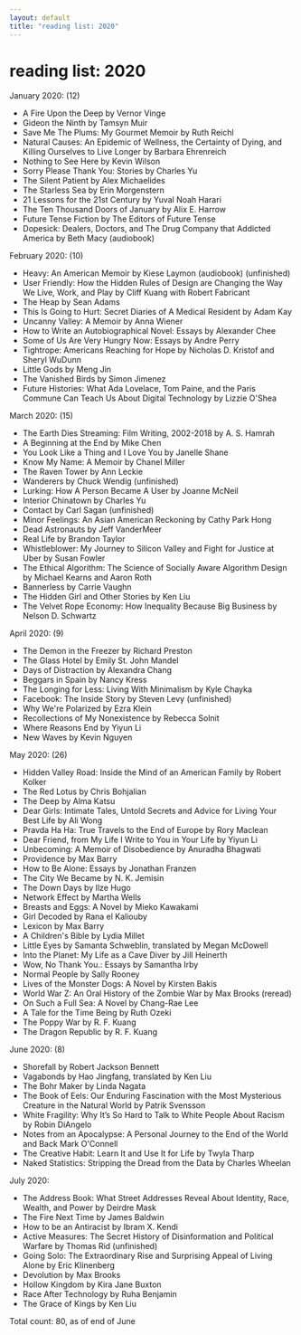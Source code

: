 ```yaml
---
layout: default
title: "reading list: 2020"
---
```


<h1>reading list: 2020</h1>

January 2020: (12)
- A Fire Upon the Deep by Vernor Vinge
- Gideon the Ninth by Tamsyn Muir 
- Save Me The Plums: My Gourmet Memoir by Ruth Reichl
- Natural Causes: An Epidemic of Wellness, the Certainty of Dying, and Killing Ourselves to Live Longer by Barbara Ehrenreich 
- Nothing to See Here by Kevin Wilson
- Sorry Please Thank You: Stories by Charles Yu
- The Silent Patient by Alex Michaelides
- The Starless Sea by Erin Morgenstern 
- 21 Lessons for the 21st Century by Yuval Noah Harari
- The Ten Thousand Doors of January by Alix E. Harrow
- Future Tense Fiction by The Editors of Future Tense
- Dopesick: Dealers, Doctors, and The Drug Company that Addicted America by Beth Macy (audiobook) 

February 2020: (10)
- Heavy: An American Memoir by Kiese Laymon (audiobook) (unfinished)
- User Friendly: How the Hidden Rules of Design are Changing the Way We Live, Work, and Play by Cliff Kuang with Robert Fabricant
- The Heap by Sean Adams
- This Is Going to Hurt: Secret Diaries of A Medical Resident by Adam Kay
- Uncanny Valley: A Memoir by Anna Wiener
- How to Write an Autobiographical Novel: Essays by Alexander Chee
- Some of Us Are Very Hungry Now: Essays by Andre Perry
- Tightrope: Americans Reaching for Hope by Nicholas D. Kristof and Sheryl WuDunn
- Little Gods by Meng Jin
- The Vanished Birds by Simon Jimenez
- Future Histories: What Ada Lovelace, Tom Paine, and the Paris Commune Can Teach Us About Digital Technology by Lizzie O'Shea

March 2020: (15)
- The Earth Dies Streaming: Film Writing, 2002-2018 by A. S. Hamrah 
- A Beginning at the End by Mike Chen
- You Look Like a Thing and I Love You by Janelle Shane
- Know My Name: A Memoir by Chanel Miller
- The Raven Tower by Ann Leckie
- Wanderers by Chuck Wendig (unfinished)
- Lurking: How A Person Became A User by Joanne McNeil
- Interior Chinatown by Charles Yu
- Contact by Carl Sagan (unfinished)
- Minor Feelings: An Asian American Reckoning by Cathy Park Hong
- Dead Astronauts by Jeff VanderMeer
- Real Life by Brandon Taylor
- Whistleblower: My Journey to Silicon Valley and Fight for Justice at Uber by Susan Fowler
- The Ethical Algorithm: The Science of Socially Aware Algorithm Design by Michael Kearns and Aaron Roth
- Bannerless by Carrie Vaughn
- The Hidden Girl and Other Stories by Ken Liu
- The Velvet Rope Economy: How Inequality Because Big Business by Nelson D. Schwartz

April 2020: (9)
- The Demon in the Freezer by Richard Preston
- The Glass Hotel by Emily St. John Mandel
- Days of Distraction by Alexandra Chang
- Beggars in Spain by Nancy Kress
- The Longing for Less: Living With Minimalism by Kyle Chayka
- Facebook: The Inside Story by Steven Levy (unfinished)
- Why We're Polarized by Ezra Klein
- Recollections of My Nonexistence by Rebecca Solnit
- Where Reasons End by Yiyun Li
- New Waves by Kevin Nguyen

May 2020: (26)
- Hidden Valley Road: Inside the Mind of an American Family by Robert Kolker
- The Red Lotus by Chris Bohjalian
- The Deep by Alma Katsu
- Dear Girls: Intimate Tales, Untold Secrets and Advice for Living Your Best Life by Ali Wong
- Pravda Ha Ha: True Travels to the End of Europe by Rory Maclean
- Dear Friend, from My Life I Write to You in Your Life by Yiyun Li
- Unbecoming: A Memoir of Disobedience by Anuradha Bhagwati
- Providence by Max Barry
- How to Be Alone: Essays by Jonathan Franzen
- The City We Became by N. K. Jemisin
- The Down Days by Ilze Hugo
- Network Effect by Martha Wells
- Breasts and Eggs: A Novel by Mieko Kawakami
- Girl Decoded by Rana el Kaliouby
- Lexicon by Max Barry
- A Children's Bible by Lydia Millet
- Little Eyes by Samanta Schweblin, translated by Megan McDowell
- Into the Planet: My Life as a Cave Diver by Jill Heinerth
- Wow, No Thank You.: Essays by Samantha Irby
- Normal People by Sally Rooney
- Lives of the Monster Dogs: A Novel by Kirsten Bakis 
- World War Z: An Oral History of the Zombie War by Max Brooks (reread)
- On Such a Full Sea: A Novel by Chang-Rae Lee 
- A Tale for the Time Being by Ruth Ozeki 
- The Poppy War by R. F. Kuang
- The Dragon Republic by R. F. Kuang

June 2020: (8)
- Shorefall by Robert Jackson Bennett
- Vagabonds by Hao Jingfang, translated by Ken Liu 
- The Bohr Maker by Linda Nagata
- The Book of Eels: Our Enduring Fascination with the Most Mysterious Creature in the Natural World by Patrik Svensson
- White Fragility: Why It’s So Hard to Talk to White People About Racism by Robin DiAngelo
- Notes from an Apocalypse: A Personal Journey to the End of the World and Back Mark O'Connell
- The Creative Habit: Learn It and Use It for Life by Twyla Tharp 
- Naked Statistics: Stripping the Dread from the Data by Charles Wheelan

July 2020:
- The Address Book: What Street Addresses Reveal About Identity, Race, Wealth, and Power by Deirdre Mask
- The Fire Next Time by James Baldwin
- How to be an Antiracist by Ibram X. Kendi
- Active Measures: The Secret History of Disinformation and Political Warfare by Thomas Rid (unfinished)
- Going Solo: The Extraordinary Rise and Surprising Appeal of Living Alone by Eric Klinenberg
- Devolution by Max Brooks
- Hollow Kingdom by Kira Jane Buxton
- Race After Technology by Ruha Benjamin
- The Grace of Kings by Ken Liu

Total count: 80, as of end of June 
